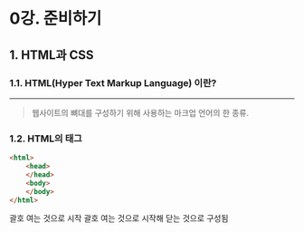 # 0강. 준비하기
## 1. HTML과 CSS
### 1.1. HTML(Hyper Text Markup Language) 이란?
---
> 웹사이트의 뼈대를 구성하기 위해 사용하는 마크업 언어의 한 종류. 
### 1.2. HTML의 태그
```html
<html>
    <head>
    </head>
    <body>
    </body>
</html>
```
괄호 여는 것으로 시작
괄호 여는 것으로 시작해 닫는 것으로 구성됨 